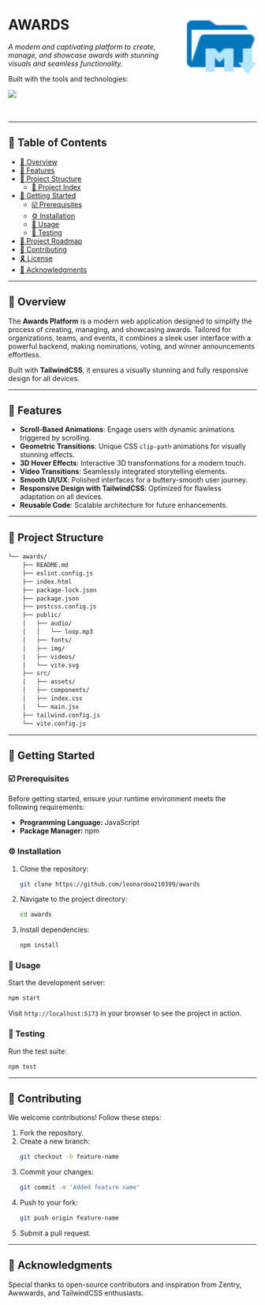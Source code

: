 
<div align="left" style="position: relative;">
<img src="https://raw.githubusercontent.com/PKief/vscode-material-icon-theme/ec559a9f6bfd399b82bb44393651661b08aaf7ba/icons/folder-markdown-open.svg" align="right" width="30%" style="margin: -20px 0 0 20px;">
<h1>AWARDS</h1>
<p align="left">
	<em>A modern and captivating platform to create, manage, and showcase awards with stunning visuals and seamless functionality.</em>
</p>
<p align="left">Built with the tools and technologies:</p>
<p align="left">
	<a href="https://skillicons.dev">
		<img src="https://skillicons.dev/icons?i=tailwind,react,css,html,vite,md">
	</a>
</p>
</div>
<br clear="right">

---

## 🔗 Table of Contents

- [📍 Overview](#-overview)
- [👾 Features](#-features)
- [📁 Project Structure](#-project-structure)
    - [📂 Project Index](#-project-index)
- [🚀 Getting Started](#-getting-started)
    - [☑️ Prerequisites](#-prerequisites)
    - [⚙️ Installation](#-installation)
    - [🤖 Usage](#🤖-usage)
    - [🧪 Testing](#🧪-testing)
- [📌 Project Roadmap](#-project-roadmap)
- [🔰 Contributing](#-contributing)
- [🎗 License](#-license)
- [🙌 Acknowledgments](#-acknowledgments)

---

## 📍 Overview

The **Awards Platform** is a modern web application designed to simplify the process of creating, managing, and showcasing awards. Tailored for organizations, teams, and events, it combines a sleek user interface with a powerful backend, making nominations, voting, and winner announcements effortless.

Built with **TailwindCSS**, it ensures a visually stunning and fully responsive design for all devices.

---

## 👾 Features

- **Scroll-Based Animations**: Engage users with dynamic animations triggered by scrolling.
- **Geometric Transitions**: Unique CSS `clip-path` animations for visually stunning effects.
- **3D Hover Effects**: Interactive 3D transformations for a modern touch.
- **Video Transitions**: Seamlessly integrated storytelling elements.
- **Smooth UI/UX**: Polished interfaces for a buttery-smooth user journey.
- **Responsive Design with TailwindCSS**: Optimized for flawless adaptation on all devices.
- **Reusable Code**: Scalable architecture for future enhancements.

---

## 📁 Project Structure

```sh
└── awards/
    ├── README.md
    ├── eslint.config.js
    ├── index.html
    ├── package-lock.json
    ├── package.json
    ├── postcss.config.js
    ├── public/
    │   ├── audio/
    │   │   └── loop.mp3
    │   ├── fonts/
    │   ├── img/
    │   ├── videos/
    │   └── vite.svg
    ├── src/
    │   ├── assets/
    │   ├── components/
    │   ├── index.css
    │   └── main.jsx
    ├── tailwind.config.js
    └── vite.config.js
```

---

## 🚀 Getting Started

### ☑️ Prerequisites

Before getting started, ensure your runtime environment meets the following requirements:

- **Programming Language:** JavaScript
- **Package Manager:** npm

### ⚙️ Installation

1. Clone the repository:
   ```sh
   git clone https://github.com/leonardoo210399/awards
   ```  

2. Navigate to the project directory:
   ```sh
   cd awards
   ```  

3. Install dependencies:
   ```sh
   npm install
   ```  

### 🤖 Usage

Start the development server:
```sh
npm start
```  

Visit `http://localhost:5173` in your browser to see the project in action.

### 🧪 Testing

Run the test suite:
```sh
npm test
```

---

## 🔰 Contributing

We welcome contributions! Follow these steps:
1. Fork the repository.
2. Create a new branch:
   ```sh
   git checkout -b feature-name
   ```  
3. Commit your changes:
   ```sh
   git commit -m 'Added feature name'
   ```  
4. Push to your fork:
   ```sh
   git push origin feature-name
   ```  
5. Submit a pull request.


---

## 🙌 Acknowledgments

Special thanks to open-source contributors and inspiration from Zentry, Awwwards, and TailwindCSS enthusiasts.
